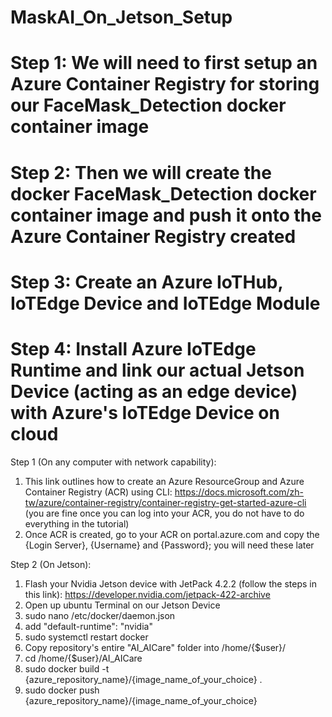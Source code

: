 # MaskAI_On_Jetson_Setup
# Step 1: We will need to first setup an Azure Container Registry for storing our FaceMask_Detection docker container image
# Step 2: Then we will create the docker FaceMask_Detection docker container image and push it onto the Azure Container Registry created
# Step 3: Create an Azure IoTHub, IoTEdge Device and IoTEdge Module
# Step 4: Install Azure IoTEdge Runtime and link our actual Jetson Device (acting as an edge device) with Azure's IoTEdge Device on cloud 

Step 1 (On any computer with network capability):
1. This link outlines how to create an Azure ResourceGroup and Azure Container Registry (ACR) using CLI: https://docs.microsoft.com/zh-tw/azure/container-registry/container-registry-get-started-azure-cli (you are fine once you can log into your ACR, you do not have to do everything in the tutorial)
2. Once ACR is created, go to your ACR on portal.azure.com and copy the {Login Server}, {Username} and {Password}; you will need these later

Step 2 (On Jetson):
1. Flash your Nvidia Jetson device with JetPack 4.2.2 (follow the steps in this link): https://developer.nvidia.com/jetpack-422-archive
2. Open up ubuntu Terminal on our Jetson Device
3. sudo nano /etc/docker/daemon.json
4. add "default-runtime": "nvidia"
5. sudo systemctl restart docker
6. Copy repository's entire "AI_AICare" folder into /home/{$user}/
7. cd /home/{$user}/AI_AICare
8. sudo docker build -t {azure_repository_name}/{image_name_of_your_choice} .
9. sudo docker push {azure_repository_name}/{image_name_of_your_choice}



